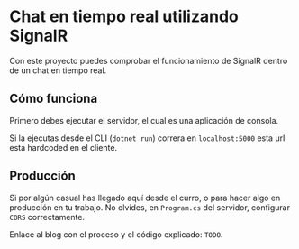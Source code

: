 # Chat en tiempo real utilizando SignalR

Con este proyecto puedes comprobar el funcionamiento de SignalR dentro de un chat en tiempo real. 

## Cómo funciona

Primero debes ejecutar el servidor, el cual es una aplicación de consola.

Si la ejecutas desde el CLI (`dotnet run`) correra en `localhost:5000` esta url esta hardcoded en el cliente. 


## Producción

Si por algún casual has llegado aquí desde el curro, o para hacer algo en producción en tu trabajo. 
No olvides, en `Program.cs` del servidor, configurar `CORS` correctamente.


Enlace al blog con el proceso y el código explicado: `TODO`.